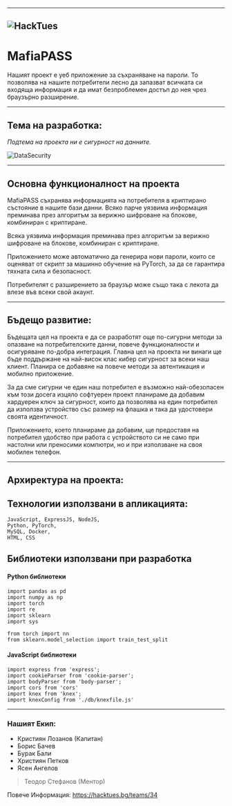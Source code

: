 -------------------------------------------------------------------------------------------------------------------------------------------------------------------------

![HackTues](https://user-images.githubusercontent.com/71979318/224407022-70c842d2-22f3-4e4c-ac4d-b5011d42bac0.png)
-------------------------------------------------------------------------------------------------------------------------------------------------------------------------

# **MafiaPASS**

Нашият проект е уеб приложение за съхраняване на пароли. То позволява на нашите потребители лесно да запазват всичката си входяща информация и да имат безпроблемен достъп до нея чрез браузърно разширение.

-------------------------------------------------------------------------------------------------------------------------------------------------------------------------

## Тема на разработка:

*Подтема на проекта ни е сигурност на данните.*

![DataSecurity](https://user-images.githubusercontent.com/71979318/224408600-2bbb2494-1f25-4de5-984e-cdbd1e8d06aa.png)


-------------------------------------------------------------------------------------------------------------------------------------------------------------------------

## Основна функционалност на проекта

MafiaPASS съхранява информацията на потребителя в криптирано състояние в нашите бази данни. Всяко парче уязвима информация преминава през алгоритъм за верижно шифроване на блокове, комбиниран с криптиране.

Всяка уязвима информация преминава през алгоритъм за верижно шифроване на блокове, комбиниран с криптиране.

Приложението може автоматично да генерира нови пароли, които се оценяват от скрипт за машинно обучение на PyTorch, за да се гарантира тяхната сила и безопасност.

Потребителят с разширението за браузър може също така с лекота да влезе във всеки свой акаунт.

-------------------------------------------------------------------------------------------------------------------------------------------------------------------------

## Бъдещо развитие:

Бъдещата цел на проекта е да се разработят още по-сигурни методи за опазване на потребителските данни, повече функционалности и осигуряване по-добра интеграция. Главна цел на проекта ни винаги ще бъде поддържане на най-висок клас кибер сигурност за всеки наш клиент. Планира се добавяне на повече методи за автентикация и мобилно приложение.

За да сме сигурни че един наш потребител е възможно най-обезопасен към този досега изцяло софтуерен проект планираме да добавим хардуерен ключ за сигурност, които да позволява на един потребител да използва устройство със размер на флашка и така да удостовери своята идентичност. 

Приложението, което планираме да добавим, ще предоставя на потребител удобство при работа с устройството си не само при настолни или преносими компютри, но и при използване на своя мобилен телефон. 


-------------------------------------------------------------------------------------------------------------------------------------------------------------------------

## Архиректура на проекта:

## Технологии използвани в апликацията:

``` 
JavaScript, ExpressJS, NodeJS,
Python, PyTorch,
MySQL, Docker,
HTML, CSS 
```

## Библиотеки използвани при разработка

#### Python библиотеки

```
import pandas as pd
import numpy as np
import torch
import re
import sklearn
import sys

from torch import nn
from sklearn.model_selection import train_test_split
```

#### JavaScript библиотеки

```
import express from 'express';
import cookieParser from 'cookie-parser';
import bodyParser from 'body-parser';
import cors from 'cors'
import knex from 'knex';
import knexConfig from './db/knexfile.js'
```

-------------------------------------------------------------------------------------------------------------------------------------------------------------------------

### Нашият Екип:
* Кристиян Лозанов (Капитан)
* Борис Бачев
* Бурак Бали
* Християн Петков
* Ясен Ангелов


> Теодор Стефанов (Ментор)

Повече Информация:
https://hacktues.bg/teams/34
